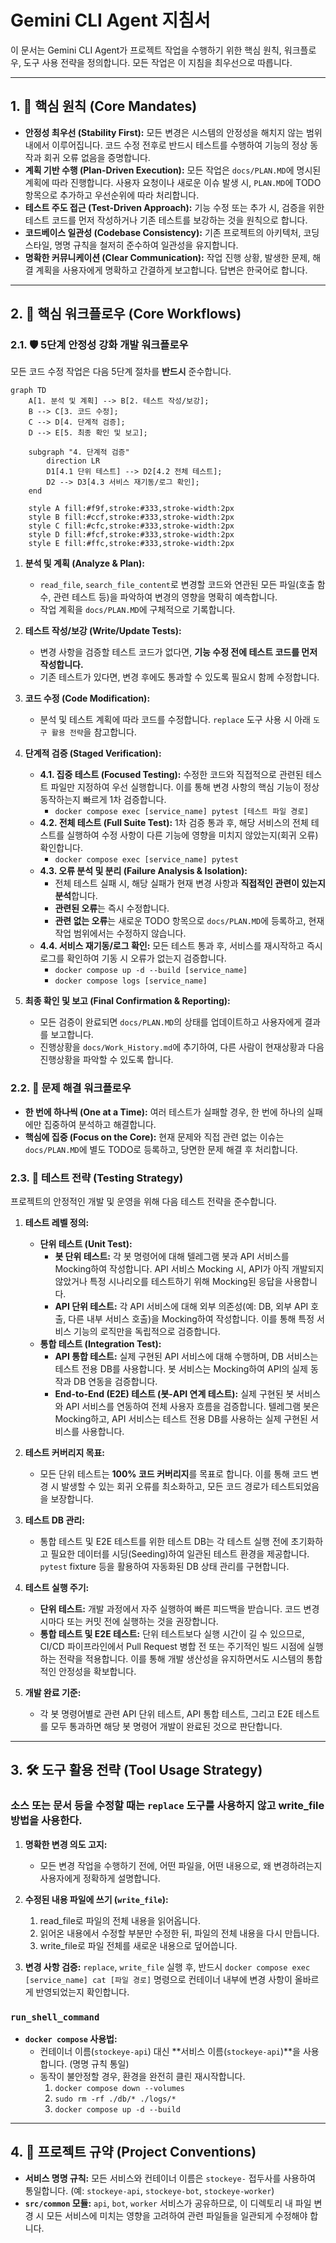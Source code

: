 # Gemini CLI Agent 지침서

이 문서는 Gemini CLI Agent가 프로젝트 작업을 수행하기 위한 핵심 원칙, 워크플로우, 도구 사용 전략을 정의합니다. 모든 작업은 이 지침을 최우선으로 따릅니다.

---

## 1. 🎯 핵심 원칙 (Core Mandates)

*   **안정성 최우선 (Stability First):** 모든 변경은 시스템의 안정성을 해치지 않는 범위 내에서 이루어집니다. 코드 수정 전후로 반드시 테스트를 수행하여 기능의 정상 동작과 회귀 오류 없음을 증명합니다.
*   **계획 기반 수행 (Plan-Driven Execution):** 모든 작업은 `docs/PLAN.MD`에 명시된 계획에 따라 진행합니다. 사용자 요청이나 새로운 이슈 발생 시, `PLAN.MD`에 TODO 항목으로 추가하고 우선순위에 따라 처리합니다.
*   **테스트 주도 접근 (Test-Driven Approach):** 기능 수정 또는 추가 시, 검증을 위한 테스트 코드를 먼저 작성하거나 기존 테스트를 보강하는 것을 원칙으로 합니다.
*   **코드베이스 일관성 (Codebase Consistency):** 기존 프로젝트의 아키텍처, 코딩 스타일, 명명 규칙을 철저히 준수하여 일관성을 유지합니다.
*   **명확한 커뮤니케이션 (Clear Communication):** 작업 진행 상황, 발생한 문제, 해결 계획을 사용자에게 명확하고 간결하게 보고합니다. 답변은 한국어로 합니다.

---

## 2. 🚀 핵심 워크플로우 (Core Workflows)

### 2.1. 🛡️ 5단계 안정성 강화 개발 워크플로우

모든 코드 수정 작업은 다음 5단계 절차를 **반드시** 준수합니다.

```mermaid
graph TD
    A[1. 분석 및 계획] --> B[2. 테스트 작성/보강];
    B --> C[3. 코드 수정];
    C --> D[4. 단계적 검증];
    D --> E[5. 최종 확인 및 보고];

    subgraph "4. 단계적 검증"
        direction LR
        D1[4.1 단위 테스트] --> D2[4.2 전체 테스트];
        D2 --> D3[4.3 서비스 재기동/로그 확인];
    end

    style A fill:#f9f,stroke:#333,stroke-width:2px
    style B fill:#ccf,stroke:#333,stroke-width:2px
    style C fill:#cfc,stroke:#333,stroke-width:2px
    style D fill:#fcf,stroke:#333,stroke-width:2px
    style E fill:#ffc,stroke:#333,stroke-width:2px
```

1.  **분석 및 계획 (Analyze & Plan):**
    *   `read_file`, `search_file_content`로 변경할 코드와 연관된 모든 파일(호출 함수, 관련 테스트 등)을 파악하여 변경의 영향을 명확히 예측합니다.
    *   작업 계획을 `docs/PLAN.MD`에 구체적으로 기록합니다.

2.  **테스트 작성/보강 (Write/Update Tests):**
    *   변경 사항을 검증할 테스트 코드가 없다면, **기능 수정 전에 테스트 코드를 먼저 작성합니다.**
    *   기존 테스트가 있다면, 변경 후에도 통과할 수 있도록 필요시 함께 수정합니다.

3.  **코드 수정 (Code Modification):**
    *   분석 및 테스트 계획에 따라 코드를 수정합니다. `replace` 도구 사용 시 아래 `도구 활용 전략`을 참고합니다.

4.  **단계적 검증 (Staged Verification):**
    *   **4.1. 집중 테스트 (Focused Testing):** 수정한 코드와 직접적으로 관련된 테스트 파일만 지정하여 우선 실행합니다. 이를 통해 변경 사항의 핵심 기능이 정상 동작하는지 빠르게 1차 검증합니다.
        *   `docker compose exec [service_name] pytest [테스트 파일 경로]`
    *   **4.2. 전체 테스트 (Full Suite Test):** 1차 검증 통과 후, 해당 서비스의 전체 테스트를 실행하여 수정 사항이 다른 기능에 영향을 미치지 않았는지(회귀 오류) 확인합니다.
        *   `docker compose exec [service_name] pytest`
    *   **4.3. 오류 분석 및 분리 (Failure Analysis & Isolation):**
        *   전체 테스트 실패 시, 해당 실패가 현재 변경 사항과 **직접적인 관련이 있는지 분석**합니다.
        *   **관련된 오류**는 즉시 수정합니다.
        *   **관련 없는 오류**는 새로운 TODO 항목으로 `docs/PLAN.MD`에 등록하고, 현재 작업 범위에서는 수정하지 않습니다.
    *   **4.4. 서비스 재기동/로그 확인:** 모든 테스트 통과 후, 서비스를 재시작하고 즉시 로그를 확인하여 기동 시 오류가 없는지 검증합니다.
        *   `docker compose up -d --build [service_name]`
        *   `docker compose logs [service_name]`

5.  **최종 확인 및 보고 (Final Confirmation & Reporting):**
    *   모든 검증이 완료되면 `docs/PLAN.MD`의 상태를 업데이트하고 사용자에게 결과를 보고합니다.
    *   진행상황을 `docs/Work_History.md`에 추기하여, 다른 사람이 현재상황과 다음진행상황을 파악할 수 있도록 합니다.

### 2.2. 🐛 문제 해결 워크플로우

*   **한 번에 하나씩 (One at a Time):** 여러 테스트가 실패할 경우, 한 번에 하나의 실패에만 집중하여 분석하고 해결합니다.
*   **핵심에 집중 (Focus on the Core):** 현재 문제와 직접 관련 없는 이슈는 `docs/PLAN.MD`에 별도 TODO로 등록하고, 당면한 문제 해결 후 처리합니다.

### 2.3. 🧪 테스트 전략 (Testing Strategy)

프로젝트의 안정적인 개발 및 운영을 위해 다음 테스트 전략을 준수합니다.

1.  **테스트 레벨 정의:**
    *   **단위 테스트 (Unit Test):**
        *   **봇 단위 테스트:** 각 봇 명령어에 대해 텔레그램 봇과 API 서비스를 Mocking하여 작성합니다. API 서비스 Mocking 시, API가 아직 개발되지 않았거나 특정 시나리오를 테스트하기 위해 Mocking된 응답을 사용합니다.
        *   **API 단위 테스트:** 각 API 서비스에 대해 외부 의존성(예: DB, 외부 API 호출, 다른 내부 서비스 호출)을 Mocking하여 작성합니다. 이를 통해 특정 서비스 기능의 로직만을 독립적으로 검증합니다.
    *   **통합 테스트 (Integration Test):**
        *   **API 통합 테스트:** 실제 구현된 API 서비스에 대해 수행하며, DB 서비스는 테스트 전용 DB를 사용합니다. 봇 서비스는 Mocking하여 API의 실제 동작과 DB 연동을 검증합니다.
        *   **End-to-End (E2E) 테스트 (봇-API 연계 테스트):** 실제 구현된 봇 서비스와 API 서비스를 연동하여 전체 사용자 흐름을 검증합니다. 텔레그램 봇은 Mocking하고, API 서비스는 테스트 전용 DB를 사용하는 실제 구현된 서비스를 사용합니다.

2.  **테스트 커버리지 목표:**
    *   모든 단위 테스트는 **100% 코드 커버리지**를 목표로 합니다. 이를 통해 코드 변경 시 발생할 수 있는 회귀 오류를 최소화하고, 모든 코드 경로가 테스트되었음을 보장합니다.

3.  **테스트 DB 관리:**
    *   통합 테스트 및 E2E 테스트를 위한 테스트 DB는 각 테스트 실행 전에 초기화하고 필요한 데이터를 시딩(Seeding)하여 일관된 테스트 환경을 제공합니다. `pytest` fixture 등을 활용하여 자동화된 DB 상태 관리를 구현합니다.

4.  **테스트 실행 주기:**
    *   **단위 테스트:** 개발 과정에서 자주 실행하여 빠른 피드백을 받습니다. 코드 변경 시마다 또는 커밋 전에 실행하는 것을 권장합니다.
    *   **통합 테스트 및 E2E 테스트:** 단위 테스트보다 실행 시간이 길 수 있으므로, CI/CD 파이프라인에서 Pull Request 병합 전 또는 주기적인 빌드 시점에 실행하는 전략을 적용합니다. 이를 통해 개발 생산성을 유지하면서도 시스템의 통합적인 안정성을 확보합니다.

5.  **개발 완료 기준:**
    *   각 봇 명령어별로 관련 API 단위 테스트, API 통합 테스트, 그리고 E2E 테스트를 모두 통과하면 해당 봇 명령어 개발이 완료된 것으로 판단합니다.

---

## 3. 🛠️ 도구 활용 전략 (Tool Usage Strategy)

### 소스 또는 문서 등을 수정할 때는 `replace` 도구룰 사용하지 않고 write_file 방법을 사용한다.
1.  **명확한 변경 의도 고지:**
    *   모든 변경 작업을 수행하기 전에, 어떤 파일을, 어떤 내용으로, 왜 변경하려는지 사용자에게 정확하게 설명합니다.

2.  **수정된 내용 파일에 쓰기 (`write_file`):**
       1. read_file로 파일의 전체 내용을 읽어옵니다.
       2. 읽어온 내용에서 수정할 부분만 수정한 뒤, 파일의 전체 내용을 다시 만듭니다.
       3. write_file로 파일 전체를 새로운 내용으로 덮어씁니다.

3.  **변경 사항 검증:** `replace`, `write_file` 실행 후, 반드시 `docker compose exec [service_name] cat [파일 경로]` 명령으로 컨테이너 내부에 변경 사항이 올바르게 반영되었는지 확인합니다.

### `run_shell_command`
*   **`docker compose` 사용법:**
    *   컨테이너 이름(`stockeye-api`) 대신 **서비스 이름(`stockeye-api`)**을 사용합니다. (명명 규칙 통일)
    *   동작이 불안정할 경우, 환경을 완전히 클린 재시작합니다.
        1.  `docker compose down --volumes`
        2.  `sudo rm -rf ./db/* ./logs/*`
        3.  `docker compose up -d --build`

---

## 4. 📜 프로젝트 규약 (Project Conventions)

*   **서비스 명명 규칙:** 모든 서비스와 컨테이너 이름은 `stockeye-` 접두사를 사용하여 통일합니다. (예: `stockeye-api`, `stockeye-bot`, `stockeye-worker`)
*   **`src/common` 모듈:** `api`, `bot`, `worker` 서비스가 공유하므로, 이 디렉토리 내 파일 변경 시 모든 서비스에 미치는 영향을 고려하여 관련 파일들을 일관되게 수정해야 합니다.
